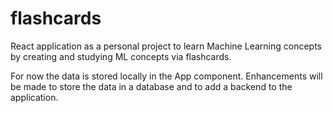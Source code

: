 # flashcards

React application as a personal project to learn Machine Learning concepts by creating and studying ML concepts via flashcards.

For now the data is stored locally in the App component. 
Enhancements will be made to store the data in a database and to add a backend to the application.
